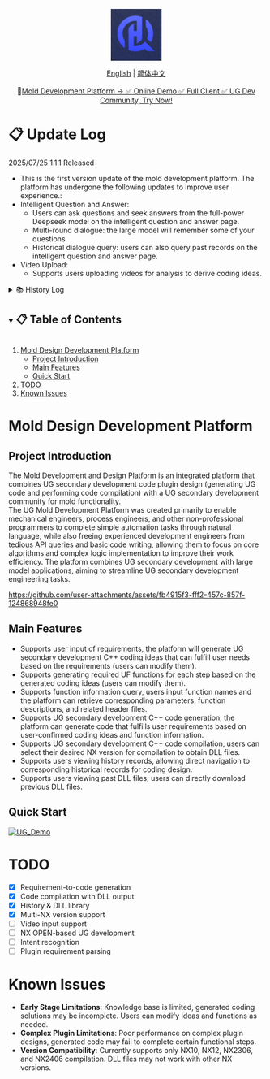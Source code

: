 <div align="center">
<!-- logo -->
<p align="center">
  <img src="docs/image/UG-logo.png" width="100px" style="vertical-align:middle;">
</p>

<!-- language -->
[English](README.md) | [简体中文](README_zh-CN.md)
<br>
<br>
🚀<a href="http://ughelper.huiqi-service.cn/#/login">Mold Development Platform → ✅ Online Demo ✅ Full Client ✅ UG Dev Community, Try Now! </a>
</div>

# 📋 Update Log

  2025/07/25 1.1.1 Released
  
- This is the first version update of the mold development platform. The platform has undergone the following updates to improve user experience.:
- Intelligent Question and Answer: 
  - Users can ask questions and seek answers from the full-power Deepseek model on the intelligent question and answer page.
  - Multi-round dialogue: the large model will remember some of your questions.
  - Historical dialogue query: users can also query past records on the intelligent question and answer page.
- Video Upload:
  - Supports users uploading videos for analysis to derive coding ideas.

<details>
  <summary>📚 History Log</summary>
  <details>
    <summary>2025/07/25 1.1.1 Released</summary>
    <ul>
      <li>The intelligent question-and-answer page is now live.</li>
      <li>Update video analysis function.</li>
    </ul>
  </details>
  <details>
    <summary>2025/07/11 1.1.0 Released</summary>
    <ul>
      <li>UG Mold Development Platform officially goes live. </li>
    </ul>
  </details>
</details>

<!-- TABLE OF CONTENT -->
<details open="open">
  <summary><h2 style="display: inline-block">📋 Table of Contents</h2></summary>
  <ol>
    <li>
      <a href="#mold-design-development-platform">Mold Design Development Platform</a>
      <ul>
        <li><a href="#project-introduction">Project Introduction</a></li>
        <li><a href="#main-features">Main Features</a></li>
        <li><a href="#quick-start">Quick Start</a>
        </li>
      </ul>
    </li>
    <li><a href="#todo">TODO</a></li>
    <li><a href="#known-issues">Known Issues</a></li>
  </ol>
</details>

# Mold Design Development Platform
## Project Introduction
The Mold Development and Design Platform is an integrated platform that combines UG secondary development code plugin design (generating UG code and performing code compilation) with a UG secondary development community for mold functionality.
<br>
The UG Mold Development Platform was created primarily to enable mechanical engineers, process engineers, and other non-professional programmers to complete simple automation tasks through natural language, while also freeing experienced development engineers from tedious API queries and basic code writing, allowing them to focus on core algorithms and complex logic implementation to improve their work efficiency. The platform combines UG secondary development with large model applications, aiming to streamline UG secondary development engineering tasks.

https://github.com/user-attachments/assets/fb4915f3-fff2-457c-857f-124868948fe0



## Main Features
- Supports user input of requirements, the platform will generate UG secondary development C++ coding ideas that can fulfill user needs based on the requirements (users can modify them).
- Supports generating required UF functions for each step based on the generated coding ideas (users can modify them).
- Supports function information query, users input function names and the platform can retrieve corresponding parameters, function descriptions, and related header files.
- Supports UG secondary development C++ code generation, the platform can generate code that fulfills user requirements based on user-confirmed coding ideas and function information.
- Supports UG secondary development C++ code compilation, users can select their desired NX version for compilation to obtain DLL files.
- Supports users viewing history records, allowing direct navigation to corresponding historical records for coding design.
- Supports users viewing past DLL files, users can directly download previous DLL files.

## Quick Start
[![UG_Demo](https://img.shields.io/badge/UG_Demo-Quick_Start-2196F3?style=flat&logo=desktop&logoColor=white)](http://ughelper.huiqi-service.cn/#/login)

# TODO
- [x] Requirement-to-code generation
- [x] Code compilation with DLL output
- [x] History & DLL library
- [x] Multi-NX version support
- [ ] Video input support
- [ ] NX OPEN-based UG development
- [ ] Intent recognition
- [ ] Plugin requirement parsing

# Known Issues
- **Early Stage Limitations**: Knowledge base is limited, generated coding solutions may be incomplete. Users can modify ideas and functions as needed.
- **Complex Plugin Limitations**: Poor performance on complex plugin designs, generated code may fail to complete certain functional steps.
- **Version Compatibility**: Currently supports only NX10, NX12, NX2306, and NX2406 compilation. DLL files may not work with other NX versions.
